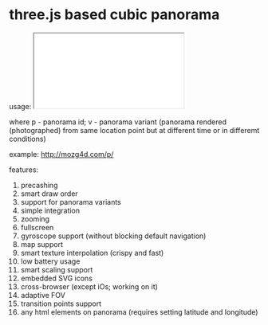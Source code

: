 # three.js based cubic panorama

usage: <iframe id="panorama_player" src="p.htm?p=2&v=3"></iframe>

where p - panorama id; v - panorama variant (panorama rendered (photographed) from same location point but at different time or in differemt conditions)

example: http://mozg4d.com/p/

features:
1. precashing
2. smart draw order
3. support for panorama variants
4. simple integration
5. zooming
6. fullscreen
7. gyroscope support (without blocking default navigation)
8. map support
9. smart texture interpolation (crispy and fast)
10. low battery usage
11. smart scaling support
12. embedded SVG icons
13. cross-browser (except iOs; working on it)
14. adaptive FOV
15. transition points support
16. any html elements on panorama (requires setting latitude and longitude)
